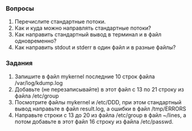 ### Вопросы

1. Перечислите стандартные потоки.
2. Как и куда можно направлять стандартные потоки?
3. Как направить стандартный вывод в терминал и в файл одновременно?
4. Как направить stdout и stderr в один файл и в разные файлы?

### Задания

1. Запишите в файл mykernel последние 10 строк файла /var/log/kdump.log
2. Добавьте (не перезаписывайте) в этот файл с 13 по 21 строку из файла /etc/group
3. Посмотрите файлы mykernel и /etc/DDD, при этом стандартный вывод направьте в файл result.log, а ошибки в файл /tmp/ERRORS
4. Направьте строки с 13 до 20 из файла /etc/group в файл ~/lines, а потом добавьте в этот файл 16 строку из файла /etc/passwd.